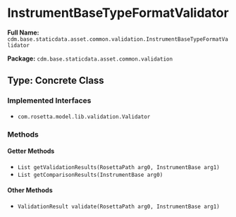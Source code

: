 # InstrumentBaseTypeFormatValidator

**Full Name:** `cdm.base.staticdata.asset.common.validation.InstrumentBaseTypeFormatValidator`

**Package:** `cdm.base.staticdata.asset.common.validation`

## Type: Concrete Class

### Implemented Interfaces

- `com.rosetta.model.lib.validation.Validator`

### Methods

#### Getter Methods

- `List getValidationResults(RosettaPath arg0, InstrumentBase arg1)`
- `List getComparisonResults(InstrumentBase arg0)`

#### Other Methods

- `ValidationResult validate(RosettaPath arg0, InstrumentBase arg1)`


